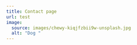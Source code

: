 ```yaml
---
title: Contact page
url: test
image:
  source: images/chewy-kiqjfzbii9w-unsplash.jpg
  alt: "Dog "
---
```

